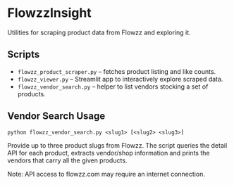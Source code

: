 # FlowzzInsight

Utilities for scraping product data from Flowzz and exploring it.

## Scripts

- `flowzz_product_scraper.py` – fetches product listing and like counts.
- `flowzz_viewer.py` – Streamlit app to interactively explore scraped data.
- `flowzz_vendor_search.py` – helper to list vendors stocking a set of products.

## Vendor Search Usage

```
python flowzz_vendor_search.py <slug1> [<slug2> <slug3>]
```

Provide up to three product slugs from Flowzz. The script queries the detail API
for each product, extracts vendor/shop information and prints the vendors that
carry all the given products.

Note: API access to flowzz.com may require an internet connection.

